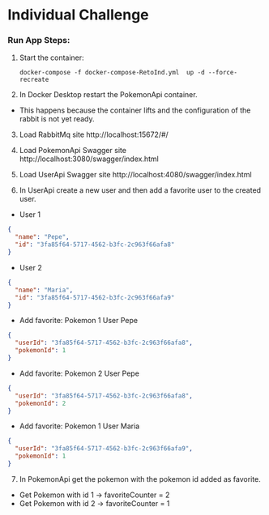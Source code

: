 # Individual Challenge

### Run App Steps:

1. Start the container:

    `docker-compose -f docker-compose-RetoInd.yml  up -d --force-recreate`

2. In Docker Desktop restart the PokemonApi container.
- This happens because the container lifts and the configuration of the rabbit is not yet ready.

3. Load RabbitMq site http://localhost:15672/#/

4. Load PokemonApi Swagger site http://localhost:3080/swagger/index.html

5. Load UserApi Swagger site http://localhost:4080/swagger/index.html

6. In UserApi create a new user and then add a favorite user to the created user.

* User 1
``` json
{
  "name": "Pepe",
  "id": "3fa85f64-5717-4562-b3fc-2c963f66afa8"
}
```
* User 2
``` json
{
  "name": "Maria",
  "id": "3fa85f64-5717-4562-b3fc-2c963f66afa9"
}
```

* Add favorite: Pokemon 1 User Pepe 
```json
{
  "userId": "3fa85f64-5717-4562-b3fc-2c963f66afa8",
  "pokemonId": 1
}
```

* Add favorite: Pokemon 2 User Pepe 
```json
{
  "userId": "3fa85f64-5717-4562-b3fc-2c963f66afa8",
  "pokemonId": 2
}
```

* Add favorite: Pokemon 1 User Maria 
```json
{
  "userId": "3fa85f64-5717-4562-b3fc-2c963f66afa9",
  "pokemonId": 1
}
```

7. In PokemonApi get the pokemon with the pokemon id added as favorite.
* Get Pokemon with id 1 -> favoriteCounter = 2
* Get Pokemon with id 2 -> favoriteCounter = 1